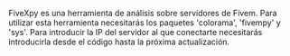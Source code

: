 FiveXpy es una herramienta de análisis sobre servidores de Fivem. Para utilizar esta herramienta necesitarás los paquetes 'colorama', 'fivempy' y 'sys'. Para introducir la IP del servidor al que conectarte necesitarás introducirla desde el código hasta la próxima actualización.
